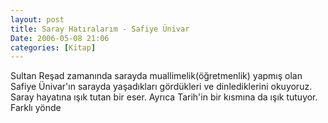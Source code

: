 ```yaml
---
layout: post
title: Saray Hatıralarım - Safiye Ünivar
Date: 2006-05-08 21:06
categories: [Kitap]
---
```


Sultan Reşad zamanında sarayda muallimelik(öğretmenlik) yapmış olan
Safiye Ünivar'ın sarayda yaşadıkları gördükleri ve dinlediklerini
okuyoruz. Saray hayatına ışık tutan bir eser. Ayrıca Tarih'in bir
kısmına da ışık tutuyor. Farklı yönde
